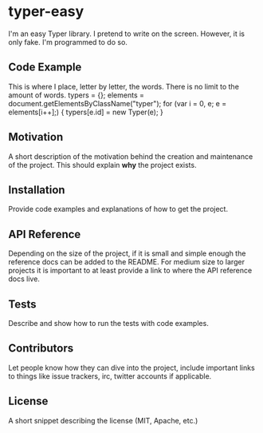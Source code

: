 # typer-easy
I'm an easy Typer library. I pretend to write on the screen. However, it is only fake. I'm programmed to do so.


## Code Example

This is where I place, letter by letter, the words. There is no limit to the amount of words.
typers = {};
elements = document.getElementsByClassName("typer");
for (var i = 0, e; e = elements[i++];) {
  typers[e.id] = new Typer(e);
}

## Motivation

A short description of the motivation behind the creation and maintenance of the project. This should explain **why** the project exists.

## Installation

Provide code examples and explanations of how to get the project.

## API Reference

Depending on the size of the project, if it is small and simple enough the reference docs can be added to the README. For medium size to larger projects it is important to at least provide a link to where the API reference docs live.

## Tests

Describe and show how to run the tests with code examples.

## Contributors

Let people know how they can dive into the project, include important links to things like issue trackers, irc, twitter accounts if applicable.

## License

A short snippet describing the license (MIT, Apache, etc.)
